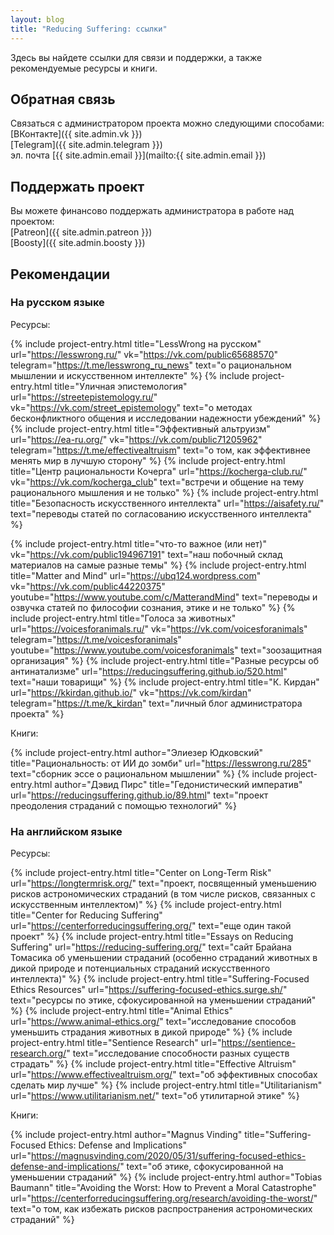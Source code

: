```yaml
---
layout: blog
title: "Reducing Suffering: ссылки"
---
```

Здесь вы найдете ссылки для связи и поддержки, а также рекомендуемые ресурсы и книги.

## Обратная связь

Связаться с администратором проекта можно следующими способами:<br>
[ВКонтакте]({{ site.admin.vk }})<br>
[Telegram]({{ site.admin.telegram }})<br>
эл. почта [{{ site.admin.email }}](mailto:{{ site.admin.email }})

## Поддержать проект

Вы можете финансово поддержать администратора в работе над проектом:<br>
[Patreon]({{ site.admin.patreon }})<br>
[Boosty]({{ site.admin.boosty }})

## Рекомендации
### На русском языке

Ресурсы:

{% include project-entry.html title="LessWrong на русском" url="https://lesswrong.ru/" vk="https://vk.com/public65688570" telegram="https://t.me/lesswrong_ru_news" text="о рациональном мышлении и искусственном интеллекте" %}
{% include project-entry.html title="Уличная эпистемология" url="https://streetepistemology.ru/" vk="https://vk.com/street_epistemology" text="о методах бесконфликтного общения и исследовании надежности убеждений" %}
{% include project-entry.html title="Эффективный альтруизм" url="https://ea-ru.org/" vk="https://vk.com/public71205962" telegram="https://t.me/effectivealtruism" text="о том, как эффективнее менять мир в лучшую сторону" %}
{% include project-entry.html title="Центр рациональности Кочерга" url="https://kocherga-club.ru/" vk="https://vk.com/kocherga_club" text="встречи и общение на тему рационального мышления и не только" %}
{% include project-entry.html title="Безопасность искусственного интеллекта" url="https://aisafety.ru/" text="переводы статей по согласованию искусственного интеллекта" %}
<!--{% include project-entry.html title="Brick of Knowledge" url="https://brickofknowledge.com/" telegram="https://t.me/brickofknowledge" text="переводы статей из Стэнфордской энциклопедии философии" %}
{% include project-entry.html title="Philosophy.ru" url="https://philosophy.ru/" text="переводы статей из Стэнфордской энциклопедии философии" %}-->
{% include project-entry.html title="что-то важное (или нет)" vk="https://vk.com/public194967191" text="наш побочный склад материалов на самые разные темы" %}
{% include project-entry.html title="Matter and Mind" url="https://ubq124.wordpress.com" vk="https://vk.com/public44220375" youtube="https://www.youtube.com/c/MatterandMind" text="переводы и озвучка статей по философии сознания, этике и не только" %}
{% include project-entry.html title="Голоса за животных" url="https://voicesforanimals.ru/" vk="https://vk.com/voicesforanimals" telegram="https://t.me/voicesforanimals" youtube="https://www.youtube.com/voicesforanimals" text="зоозащитная организация" %}
{% include project-entry.html title="Разные ресурсы об антинатализме" url="https://reducingsuffering.github.io/520.html" text="наши товарищи" %}
{% include project-entry.html title="К. Кирдан" url="https://kkirdan.github.io/" vk="https://vk.com/kirdan" telegram="https://t.me/k_kirdan" text="личный блог администратора проекта" %}

Книги:

{% include project-entry.html author="Элиезер Юдковский" title="Рациональность: от ИИ до зомби" url="https://lesswrong.ru/285" text="сборник эссе о рациональном мышлении" %}
{% include project-entry.html author="Дэвид Пирс" title="Гедонистический императив" url="https://reducingsuffering.github.io/89.html" text="проект преодоления страданий с помощью технологий" %}

### На английском языке

Ресурсы:

{% include project-entry.html title="Center on Long-Term Risk" url="https://longtermrisk.org/" text="проект, посвященный уменьшению рисков астрономических страданий (в том числе рисков, связанных с искусственным интеллектом)" %}
{% include project-entry.html title="Center for Reducing Suffering" url="https://centerforreducingsuffering.org/" text="еще один такой проект" %}
{% include project-entry.html title="Essays on Reducing Suffering" url="https://reducing-suffering.org/" text="сайт Брайана Томасика об уменьшении страданий (особенно страданий животных в дикой природе и потенциальных страданий искусственного интеллекта)" %}
{% include project-entry.html title="Suffering-Focused Ethics Resources" url="https://suffering-focused-ethics.surge.sh/" text="ресурсы по этике, сфокусированной на уменьшении страданий" %}
{% include project-entry.html title="Animal Ethics" url="https://www.animal-ethics.org/" text="исследование способов уменьшить страдания животных в дикой природе" %}
{% include project-entry.html title="Sentience Research" url="https://sentience-research.org/" text="исследование способности разных существ страдать" %}
{% include project-entry.html title="Effective Altruism" url="https://www.effectivealtruism.org/" text="об эффективных способах сделать мир лучше" %}
{% include project-entry.html title="Utilitarianism" url="https://www.utilitarianism.net/" text="об утилитарной этике" %}

Книги:

{% include project-entry.html author="Magnus Vinding" title="Suffering-Focused Ethics: Defense and Implications" url="https://magnusvinding.com/2020/05/31/suffering-focused-ethics-defense-and-implications/" text="об этике, сфокусированной на уменьшении страданий" %}
{% include project-entry.html author="Tobias Baumann" title="Avoiding the Worst: How to Prevent a Moral Catastrophe" url="https://centerforreducingsuffering.org/research/avoiding-the-worst/" text="о том, как избежать рисков распространения астрономических страданий" %}
